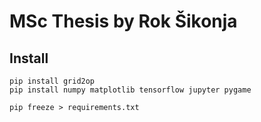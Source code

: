 # MSc Thesis by Rok Šikonja

## Install
    
    pip install grid2op
    pip install numpy matplotlib tensorflow jupyter pygame
    
    pip freeze > requirements.txt
